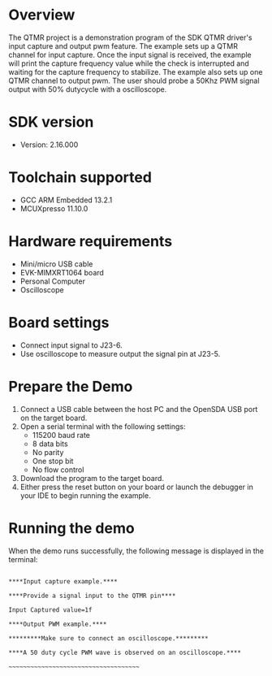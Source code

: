 Overview
========

The QTMR project is a demonstration program of the SDK QTMR driver's input capture and output pwm feature.
The example sets up a QTMR channel for input capture. Once the input signal is received, the example will print
the capture frequency value while the check is interrupted and waiting for the capture frequency to stabilize.
The example also sets up one QTMR channel to output pwm. The user should probe a 50Khz PWM signal output with
50% dutycycle with a oscilloscope. 

SDK version
===========
- Version: 2.16.000

Toolchain supported
===================
- GCC ARM Embedded  13.2.1
- MCUXpresso  11.10.0

Hardware requirements
=====================
- Mini/micro USB cable
- EVK-MIMXRT1064 board
- Personal Computer
- Oscilloscope

Board settings
==============
- Connect input signal to J23-6.
- Use oscilloscope to measure output the signal pin at J23-5.

Prepare the Demo
================
1.  Connect a USB cable between the host PC and the OpenSDA USB port on the target board. 
2.  Open a serial terminal with the following settings:
    - 115200 baud rate
    - 8 data bits
    - No parity
    - One stop bit
    - No flow control
3. Download the program to the target board.
4. Either press the reset button on your board or launch the debugger in your IDE to begin running the example.

Running the demo
================
When the demo runs successfully, the following message is displayed in the terminal:
~~~~~~~~~~~~~~~~~~~~~~~~~~~~~~~~~~~~~

****Input capture example.****

****Provide a signal input to the QTMR pin****

Input Captured value=1f

****Output PWM example.****

*********Make sure to connect an oscilloscope.*********

****A 50 duty cycle PWM wave is observed on an oscilloscope.****

~~~~~~~~~~~~~~~~~~~~~~~~~~~~~~~~~~~~

